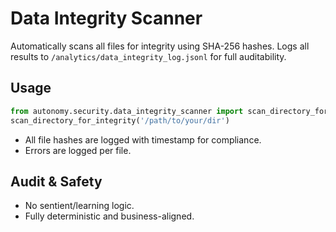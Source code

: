 # Data Integrity Scanner

Automatically scans all files for integrity using SHA-256 hashes. Logs all results to `/analytics/data_integrity_log.jsonl` for full auditability.

## Usage

```python
from autonomy.security.data_integrity_scanner import scan_directory_for_integrity
scan_directory_for_integrity('/path/to/your/dir')
```

- All file hashes are logged with timestamp for compliance.
- Errors are logged per file.

## Audit & Safety
- No sentient/learning logic.
- Fully deterministic and business-aligned.
